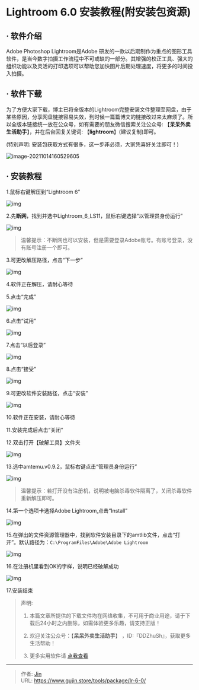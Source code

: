 # Lightroom 6.0 安装教程(附安装包资源)


## · 软件介绍
Adobe Photoshop Lightroom是Adobe 研发的一款以后期制作为重点的图形工具软件，是当今数字拍摄工作流程中不可或缺的一部分。其增强的校正工具、强大的组织功能以及灵活的打印选项可以帮助您加快图片后期处理速度，将更多的时间投入拍摄。

## · 软件下载
为了方便大家下载，博主已将全版本的Lightroom完整安装文件整理至网盘，由于某些原因，分享网盘链接容易失效，到时候一篇篇博文的链接改过来太麻烦了。所以全版本链接统一放在公众号，如有需要的朋友微信搜索关注公众号: 【**呆呆外卖生活助手**】，并在后台回复关键词: 【**lightroom**】(建议复制)即可。

(特别声明: 安装包获取方式有很多，这一步非必须，大家凭喜好关注即可！)

![image-20211014160529605](https://img.gujin.store/img/image-20211014160529605.png)

## · 安装教程

1.鼠标右键解压到“Lightroom 6”

![img](https://img.gujin.store/img/v2-b9b7177d351def4d797c854fde69a852_720w.png)

2.先**断网**，找到并选中Lightroom_6_LS11，鼠标右键选择“以管理员身份运行”

![img](https://img.gujin.store/img/v2-b4688dd9897bb15c4f016607c86393ca_720w.png)

> 温馨提示：不断网也可以安装，但是需要登录Adobe账号。有账号登录，没有账号注册一个即可。

3.可更改解压路径，点击“下一步”

![img](https://img.gujin.store/img/v2-0a798ddfd4ebece674ff82687fc7245c_720w.png)

4.软件正在解压，请耐心等待

5.点击“完成”

![img](https://img.gujin.store/img/v2-0f04c8b09fab45c6b049597a776b694b_720w.png)

6.点击“试用”

![img](https://img.gujin.store/img/v2-95944f8c7882a5e391b9ffc9ee057f53_720w.png)

7.点击“以后登录”

![img](https://img.gujin.store/img/v2-8e788f3b0d6ba9a324d25cd550fdafa3_720w.png)

8.点击“接受”

![img](https://img.gujin.store/img/v2-11d900210a191d6d4d8040176d8f52cb_720w.png)

9.可更改软件安装路径，点击“安装”

![img](https://img.gujin.store/img/v2-cdf5a49167d90deb8c4f8c276e9dfa99_720w.png)

10.软件正在安装，请耐心等待

11.安装完成后点击“关闭”

12.双击打开【破解工具】文件夹

![img](https://img.gujin.store/img/v2-f40776773a8265c4dccc91793c381f2a_720w.png)

13.选中amtemu.v0.9.2，鼠标右键点击“管理员身份运行”

![img](https://img.gujin.store/img/v2-3b8cc0fe9dbbac8fa7915c723cd10928_720w.png)

> 温馨提示：若打开没有注册机，说明被电脑杀毒软件隔离了，关闭杀毒软件重新解压即可。

14.第一个选项卡选择Adobe Lightroom,点击“Install”

![img](https://img.gujin.store/img/v2-2d1c4fbdf6c120379b7c0c60f3534895_720w.png)

15.在弹出的文件资源管理器中，找到软件安装目录下的amtlib文件，点击“打开”。默认路径为：`C:\ProgramFiles\Adobe\Adobe Lightroom`

![img](https://img.gujin.store/img/v2-102d48569c31cccf8a5079bfa6b6ea4c_720w.png)

16.在注册机里看到OK的字样，说明已经破解成功

![img](https://img.gujin.store/img/v2-a51e6469dd093004e55fa9b29ba24d0f_720w.png)

17.安装结束




> 声明: 
>
> 1. 本篇文章所提供的下载文件均在网络收集，不可用于商业用途，请于下载后24小时之内删除，如需体验更多乐趣，请支持正版！
>
> 2. 欢迎关注公众号：【**呆呆外卖生活助手**】 ，ID:『DDZhuSh』，获取更多生活帮助！
>
> 3. 更多实用软件请  [点我查看](/tools)


---

> 作者: [Jin](https://img.gujin.store/img/favicon.ico)  
> URL: https://www.gujin.store/tools/package/lr-6-0/  

